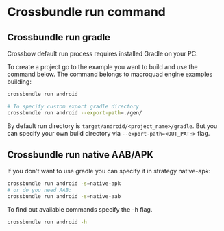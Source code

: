 # Crossbundle run command

## Crossbundle run gradle

Crossbow default run process requires installed Gradle on your PC.

To create a project go to the example you want to build and use the command below. The command belongs to macroquad engine examples building:

```sh
crossbundle run android

# To specify custom export gradle directory
crossbundle run android --export-path=./gen/
```

By default run directory is `target/android/<project_name>/gradle`. But you can specify your own build directory via `--export-path=<OUT_PATH>` flag.

## Crossbundle run native AAB/APK

If you don't want to use gradle you can specify it in strategy native-apk:

```sh
crossbundle run android -s=native-apk
# or do you need AAB:
crossbundle run android -s=native-aab
```

To find out available commands specify the -h flag.

```sh
crossbundle run android -h
```
